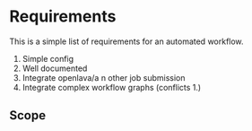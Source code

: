 # Requirements

This is a simple list of requirements for an automated workflow.

1. Simple config
2. Well documented
3. Integrate openlava/a n other job submission
4. Integrate complex workflow graphs (conflicts 1.)

## Scope

